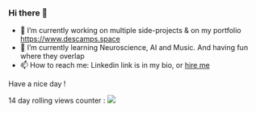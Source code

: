 ### Hi there 👋
- 🔭 I’m currently working on multiple side-projects & on my portfolio https://www.descamps.space
- 🌱 I’m currently learning Neuroscience, AI and Music. And having fun where they overlap
- 📫 How to reach me: Linkedin link is in my bio, or [hire me](https://www.malt.fr/profile/willdes)
  
Have a nice day !

14 day rolling views counter : 
![](https://komarev.com/ghpvc/?username=wdescamps)

<!--
**wdescamps/wdescamps** is a ✨ _special_ ✨ repository because its `README.md` (this file) appears on your GitHub profile.

Here are some ideas to get you started:

- 🔭 I’m currently working on ...
- 🌱 I’m currently learning ...
- 👯 I’m looking to collaborate on ...
- 🤔 I’m looking for help with ...
- 💬 Ask me about ...
- 📫 How to reach me: ...
- 😄 Pronouns: ...
- ⚡ Fun fact: ...
-->
